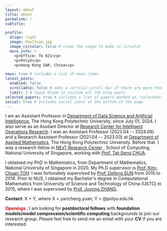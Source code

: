 ```yaml
---
layout: about
title: about
permalink: /
subtitle: 

profile:
  align: right
  image: PaulYuan.jpg
  image_circular: false # crops the image to make it circular
  more_info: >
    <p>Office: TU 821</p>
    <p>PolyU</p>
    <p>Hong Kong SAR, China</p>

news: true # includes a list of news items
latest_posts:
  enabled: false
  scrollable: false # adds a vertical scroll bar if there are more than 3 new posts items
  limit: 3 # leave blank to include all the blog posts
selected_papers: true # includes a list of papers marked as "selected={true}"
social: true # includes social icons at the bottom of the page
---
```


I am an Assistant Professor in [Department of Data Science and Artificial Intelligence](https://www.polyu.edu.hk/dsai/), The Hong Kong Polytechnic University, since July 01, 2024. I also serve as an Assitant Director at [Research Center for Intelligent Operations Research](https://www.polyu.edu.hk/ama/ior/index.html). I was an Assistant Professor (2023.04 -- 2024.06) and a Research Assistant Professor (2021.04 -- 2023.03) at [Department of Applied Mathematics](https://www.polyu.edu.hk/ama/), The Hong Kong Polytechnic University. Before that. I was a research fellow in [NExT Research Center](https://www.nextcenter.org/) , School of Computing, National University of Singapore, working with [Prof. Tat-Seng CHUA](https://www.chuatatseng.com/). 

I obtained my PhD in Mathematics, from Department of Mathematics, National University of Singapore in 2020. My Ph.D supervisor is [Prof. Kim-Chuan TOH](https://blog.nus.edu.sg/mattohkc/). I was fortunately supervised by [Prof. Defeng SUN](https://www.polyu.edu.hk/ama/people/academic-staff/prof-sun-defeng/) from 2015 to 2018. Prior to NUS, I obtained my Bachelor's degree in Computational Mathematics from University of Science and Technology of China (USTC) in 2015, where I was supervised by [Prof. Juyong ZHANG](http://staff.ustc.edu.cn/~juyong/). 

**Contact**: X + Y, where X = yancheng.yuan, Y = @polyu.edu.hk

**<span style="color:red"> Openings </span>**: I am looking for **postdoctoral fellows** with **foundation models/model compression/scientific computing** backgrounds to join our research group. Please feel free to send me an email with your **CV** if you are interested.  
